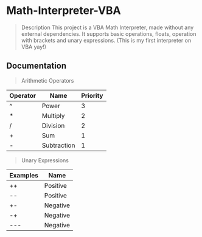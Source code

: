 # Math-Interpreter-VBA
> Description
> This project is a VBA Math Interpreter, made without any external dependencies.
> It supports basic operations, floats, operation with brackets and unary expressions.
> (This is my first interpreter on VBA yay!)

## Documentation
> Arithmetic Operators

| Operator | Name | Priority |
| --- | --- | --- |
| ^ | Power | 3 |
| * | Multiply | 2 |
| / | Division | 2 |
| + | Sum | 1 |
| - | Subtraction | 1 |

> Unary Expressions

| Examples | Name |
| --- | --- |
| ++ | Positive | 
| -- | Positive | 
| +- | Negative | 
| -+ | Negative | 
| --- | Negative | 
